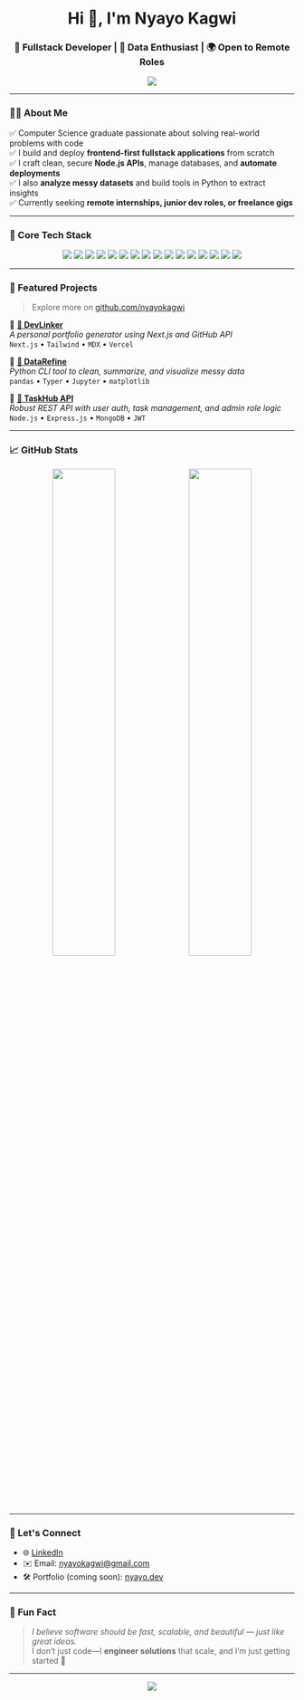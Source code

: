 <!-- README.md for GitHub Profile: nyayokagwi -->

<h1 align="center">Hi 👋, I'm Nyayo Kagwi</h1>
<h3 align="center">🚀 Fullstack Developer | 🧠 Data Enthusiast | 🌍 Open to Remote Roles</h3>

<p align="center">
  <img src="https://readme-typing-svg.herokuapp.com?font=Fira+Code&size=20&pause=1000&center=true&vCenter=true&width=435&lines=I+build+fast%2C+beautiful+web+apps+%F0%9F%92%BB;I+turn+messy+data+into+insights+%F0%9F%93%8A;Next.js+%7C+Node.js+%7C+Python+%7C+Docker" />
</p>

---

### 👨‍💻 About Me

✅ Computer Science graduate passionate about solving real-world problems with code  
✅ I build and deploy **frontend-first fullstack applications** from scratch  
✅ I craft clean, secure **Node.js APIs**, manage databases, and **automate deployments**  
✅ I also **analyze messy datasets** and build tools in Python to extract insights  
✅ Currently seeking **remote internships, junior dev roles, or freelance gigs**

---

### 🔧 Core Tech Stack

<p align="center">
  <img src="https://img.shields.io/badge/-Next.js-000000?style=for-the-badge&logo=next.js&logoColor=white"/>
  <img src="https://img.shields.io/badge/-Tailwind%20CSS-38B2AC?style=for-the-badge&logo=tailwind-css&logoColor=white"/>
  <img src="https://img.shields.io/badge/-React-61DAFB?style=for-the-badge&logo=react&logoColor=white"/>
  <img src="https://img.shields.io/badge/-Node.js-339933?style=for-the-badge&logo=node.js&logoColor=white"/>
  <img src="https://img.shields.io/badge/-Express.js-000000?style=for-the-badge&logo=express&logoColor=white"/>
  <img src="https://img.shields.io/badge/-MongoDB-47A248?style=for-the-badge&logo=mongodb&logoColor=white"/>
  <img src="https://img.shields.io/badge/-MySQL-4479A1?style=for-the-badge&logo=mysql&logoColor=white"/>
  <img src="https://img.shields.io/badge/-Python-3776AB?style=for-the-badge&logo=python&logoColor=white"/>
  <img src="https://img.shields.io/badge/-Pandas-150458?style=for-the-badge&logo=pandas&logoColor=white"/>
  <img src="https://img.shields.io/badge/-Jupyter-F37626?style=for-the-badge&logo=jupyter&logoColor=white"/>
  <img src="https://img.shields.io/badge/-Docker-2496ED?style=for-the-badge&logo=docker&logoColor=white"/>
  <img src="https://img.shields.io/badge/-NGINX-009639?style=for-the-badge&logo=nginx&logoColor=white"/>
  <img src="https://img.shields.io/badge/-Git-F05032?style=for-the-badge&logo=git&logoColor=white"/>
  <img src="https://img.shields.io/badge/-GitHub-181717?style=for-the-badge&logo=github&logoColor=white"/>
  <img src="https://img.shields.io/badge/-Postman-FF6C37?style=for-the-badge&logo=postman&logoColor=white"/>
  <img src="https://img.shields.io/badge/-Figma-F24E1E?style=for-the-badge&logo=figma&logoColor=white"/>
</p>

---

### 🚀 Featured Projects

> Explore more on [github.com/nyayokagwi](https://github.com/nyayokagwi)

🔹 [**💼 DevLinker**](https://github.com/nyayokagwi/devlinker)  
*A personal portfolio generator using Next.js and GitHub API*  
`Next.js` • `Tailwind` • `MDX` • `Vercel`

🔹 [**🧹 DataRefine**](https://github.com/nyayokagwi/datarefine)  
*Python CLI tool to clean, summarize, and visualize messy data*  
`pandas` • `Typer` • `Jupyter` • `matplotlib`

🔹 [**🧠 TaskHub API**](https://github.com/nyayokagwi/taskhub-api)  
*Robust REST API with user auth, task management, and admin role logic*  
`Node.js` • `Express.js` • `MongoDB` • `JWT`

---

### 📈 GitHub Stats

<p align="center">
  <img src="https://github-readme-stats.vercel.app/api?username=nyayokagwi&show_icons=true&theme=tokyonight" width="47%" />
  <img src="https://github-readme-streak-stats.herokuapp.com/?user=nyayokagwi&theme=tokyonight" width="47%" />
</p>

---

### 🤝 Let's Connect

- 🌐 [LinkedIn](https://linkedin.com/in/nyayokagwi)
- ✉️ Email: nyayokagwi@gmail.com  
- 🛠 Portfolio (coming soon): [nyayo.dev](https://nyayo.dev)

---

### 💬 Fun Fact

> _I believe software should be fast, scalable, and beautiful — just like great ideas._  
> I don’t just code—I **engineer solutions** that scale, and I’m just getting started 🚀

---

<p align="center">
  <img src="https://quotes-github-readme.vercel.app/api?type=horizontal&theme=radical" />
</p>
